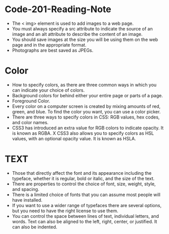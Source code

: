 # Code-201-Reading-Note
* The < img> element is used to add images to a
web page.
* You must always specify a src attribute to indicate the
source of an image and an alt attribute to describe the
content of an image.
* You should save images at the size you will be using
them on the web page and in the appropriate format.
* Photographs are best saved as JPEGs.

# Color
* How to specify colors, as there are three common ways in
which you can indicate your choice of colors.
* Background colors for behind either your entire page or
parts of a page.
* Foreground Color.
* Every color on a computer screen is created by mixing amounts of red,
green, and blue. To find the color you want, you can use a color picker.
* There are three ways to specify colors in CSS:
RGB values, hex codes, and color names.
* CSS3 has introduced an extra value for RGB colors to
indicate opacity. It is known as RGBA.
X CSS3 also allows you to specify colors as HSL values,
with an optional opacity value. It is known as HSLA.

 # TEXT

* Those that directly affect the font and its appearance
including the typeface, whether it is regular, bold or italic,
and the size of the text.
*  There are properties to control the choice of font, size,
weight, style, and spacing.
* There is a limited choice of fonts that you can assume
most people will have installed.
* If you want to use a wider range of typefaces there are
several options, but you need to have the right license
to use them.
* You can control the space between lines of text,
individual letters, and words. Text can also be aligned
to the left, right, center, or justified. It can also be
indented.